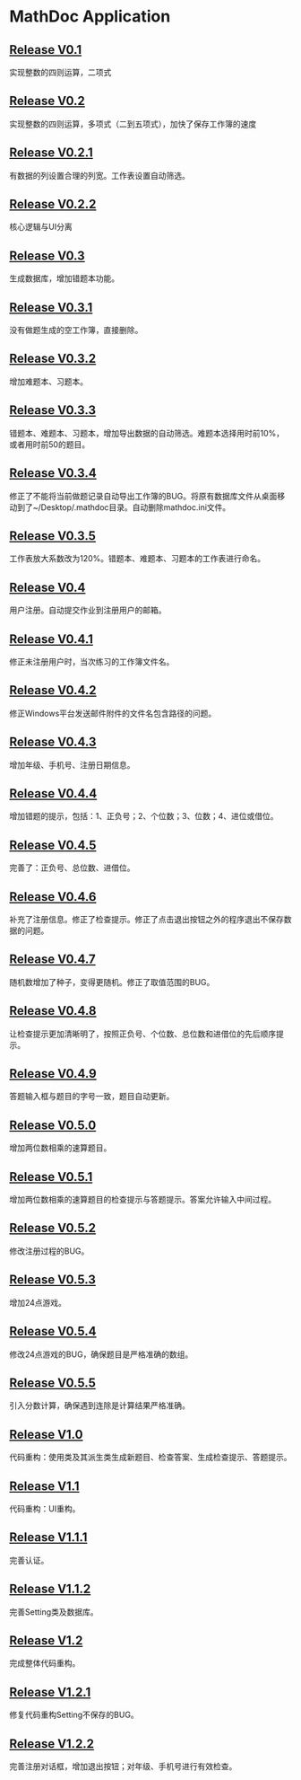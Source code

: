 # MathDoc Application
## [Release V0.1](https://github.com/gnunoi/mathdoc/releases/tag/V0.1)
实现整数的四则运算，二项式

## [Release V0.2](https://github.com/gnunoi/mathdoc/releases/tag/V0.2)
实现整数的四则运算，多项式（二到五项式），加快了保存工作簿的速度

## [Release V0.2.1](https://github.com/gnunoi/mathdoc/releases/tag/V0.2.1)
有数据的列设置合理的列宽。工作表设置自动筛选。

## [Release V0.2.2](https://github.com/gnunoi/mathdoc/releases/tag/V0.2.2)
核心逻辑与UI分离

## [Release V0.3](https://github.com/gnunoi/mathdoc/releases/tag/V0.3)
生成数据库，增加错题本功能。

## [Release V0.3.1](https://github.com/gnunoi/mathdoc/releases/tag/V0.3.1)
没有做题生成的空工作簿，直接删除。

## [Release V0.3.2](https://github.com/gnunoi/mathdoc/releases/tag/V0.3.2)
增加难题本、习题本。

## [Release V0.3.3](https://github.com/gnunoi/mathdoc/releases/tag/V0.3.3)
错题本、难题本、习题本，增加导出数据的自动筛选。难题本选择用时前10%，或者用时前50的题目。

## [Release V0.3.4](https://github.com/gnunoi/mathdoc/releases/tag/V0.3.4)
修正了不能将当前做题记录自动导出工作簿的BUG。将原有数据库文件从桌面移动到了~/Desktop/.mathdoc目录。自动删除mathdoc.ini文件。

## [Release V0.3.5](https://github.com/gnunoi/mathdoc/releases/tag/V0.3.5)
工作表放大系数改为120%。错题本、难题本、习题本的工作表进行命名。

## [Release V0.4](https://github.com/gnunoi/mathdoc/releases/tag/V0.4)
用户注册。自动提交作业到注册用户的邮箱。

## [Release V0.4.1](https://github.com/gnunoi/mathdoc/releases/tag/V0.4.1)
修正未注册用户时，当次练习的工作簿文件名。

## [Release V0.4.2](https://github.com/gnunoi/mathdoc/releases/tag/V0.4.2)
修正Windows平台发送邮件附件的文件名包含路径的问题。

## [Release V0.4.3](https://github.com/gnunoi/mathdoc/releases/tag/V0.4.3)
增加年级、手机号、注册日期信息。

## [Release V0.4.4](https://github.com/gnunoi/mathdoc/releases/tag/V0.4.4)
增加错题的提示，包括：1、正负号；2、个位数；3、位数；4、进位或借位。

## [Release V0.4.5](https://github.com/gnunoi/mathdoc/releases/tag/V0.4.5)
完善了：正负号、总位数、进借位。

## [Release V0.4.6](https://github.com/gnunoi/mathdoc/releases/tag/V0.4.6)
补充了注册信息。修正了检查提示。修正了点击退出按钮之外的程序退出不保存数据的问题。

## [Release V0.4.7](https://github.com/gnunoi/mathdoc/releases/tag/V0.4.7)
随机数增加了种子，变得更随机。修正了取值范围的BUG。

## [Release V0.4.8](https://github.com/gnunoi/mathdoc/releases/tag/V0.4.8)
让检查提示更加清晰明了，按照正负号、个位数、总位数和进借位的先后顺序提示。

## [Release V0.4.9](https://github.com/gnunoi/mathdoc/releases/tag/V0.4.9)
答题输入框与题目的字号一致，题目自动更新。

## [Release V0.5.0](https://github.com/gnunoi/mathdoc/releases/tag/V0.5.0)
增加两位数相乘的速算题目。

## [Release V0.5.1](https://github.com/gnunoi/mathdoc/releases/tag/V0.5.1)
增加两位数相乘的速算题目的检查提示与答题提示。答案允许输入中间过程。

## [Release V0.5.2](https://github.com/gnunoi/mathdoc/releases/tag/V0.5.2)
修改注册过程的BUG。

## [Release V0.5.3](https://github.com/gnunoi/mathdoc/releases/tag/V0.5.3)
增加24点游戏。

## [Release V0.5.4](https://github.com/gnunoi/mathdoc/releases/tag/V0.5.4)
修改24点游戏的BUG，确保题目是严格准确的数组。

## [Release V0.5.5](https://github.com/gnunoi/mathdoc/releases/tag/V0.5.5)
引入分数计算，确保遇到连除是计算结果严格准确。

## [Release V1.0](https://github.com/gnunoi/mathdoc/releases/tag/V1.0)
代码重构：使用类及其派生类生成新题目、检查答案、生成检查提示、答题提示。

## [Release V1.1](https://github.com/gnunoi/mathdoc/releases/tag/V1.1)
代码重构：UI重构。

## [Release V1.1.1](https://github.com/gnunoi/mathdoc/releases/tag/V1.1.1)
完善认证。

## [Release V1.1.2](https://github.com/gnunoi/mathdoc/releases/tag/V1.1.2)
完善Setting类及数据库。

## [Release V1.2](https://github.com/gnunoi/mathdoc/releases/tag/V1.2)
完成整体代码重构。

## [Release V1.2.1](https://github.com/gnunoi/mathdoc/releases/tag/V1.2.1)
修复代码重构Setting不保存的BUG。

## [Release V1.2.2](https://github.com/gnunoi/mathdoc/releases/tag/V1.2.2)
完善注册对话框，增加退出按钮；对年级、手机号进行有效检查。